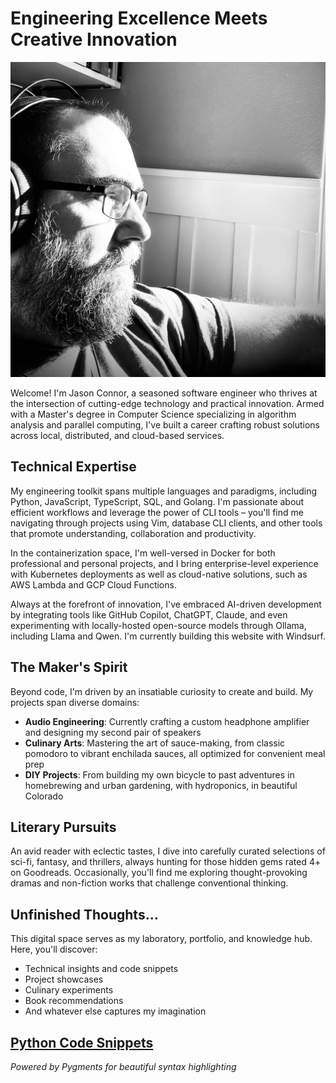 # Engineering Excellence Meets Creative Innovation

![Profile Image](assets/profile.jpg)

Welcome! I'm Jason Connor, a seasoned software engineer who thrives at the intersection of cutting-edge technology and practical innovation. Armed with a Master's degree in Computer Science specializing in algorithm analysis and parallel computing, I've built a career crafting robust solutions across local, distributed, and cloud-based services.

## Technical Expertise

My engineering toolkit spans multiple languages and paradigms, including Python, JavaScript, TypeScript, SQL, and Golang. I'm passionate about efficient workflows and leverage the power of CLI tools – you'll find me navigating through projects using Vim, database CLI clients, and other tools that promote understanding, collaboration and productivity.

In the containerization space, I'm well-versed in Docker for both professional and personal projects, and I bring enterprise-level experience with Kubernetes deployments as well as cloud-native solutions, such as AWS Lambda and GCP Cloud Functions.

Always at the forefront of innovation, I've embraced AI-driven development by integrating tools like GitHub Copilot, ChatGPT, Claude, and even experimenting with locally-hosted open-source models through Ollama, including Llama and Qwen. I'm currently building this website with Windsurf.

## The Maker's Spirit

Beyond code, I'm driven by an insatiable curiosity to create and build. My projects span diverse domains:

- **Audio Engineering**: Currently crafting a custom headphone amplifier and designing my second pair of speakers
- **Culinary Arts**: Mastering the art of sauce-making, from classic pomodoro to vibrant enchilada sauces, all optimized for convenient meal prep
- **DIY Projects**: From building my own bicycle to past adventures in homebrewing and urban gardening, with hydroponics, in beautiful Colorado

## Literary Pursuits

An avid reader with eclectic tastes, I dive into carefully curated selections of sci-fi, fantasy, and thrillers, always hunting for those hidden gems rated 4+ on Goodreads. Occasionally, you'll find me exploring thought-provoking dramas and non-fiction works that challenge conventional thinking.

## Unfinished Thoughts...

This digital space serves as my laboratory, portfolio, and knowledge hub. Here, you'll discover:
- Technical insights and code snippets
- Project showcases
- Culinary experiments
- Book recommendations
- And whatever else captures my imagination

## [Python Code Snippets](python.md)

*Powered by Pygments for beautiful syntax highlighting*
